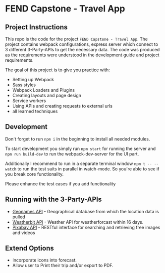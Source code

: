 # FEND Capstone - Travel App

## Project Instructions

This repo is the code for the project `FEND Capstone - Travel App`. The project
contains webpack configurations, express server which connect to 3 different
3-Party-APIs to get the necessary data. The code was produced as the
requirements were understood in the development guide and project requirements.

The goal of this project is to give you practice with:

- Setting up Webpack
- Sass styles
- Webpack Loaders and Plugins
- Creating layouts and page design
- Service workers
- Using APIs and creating requests to external urls
- all learned techniques

## Development

Don't forget to run `npm i` in the beginning to install all needed modules.

To start development you simply run `npm start` for running the server and
`npm run build-dev` to run the webpack-dev-server for the UI part.

Additionally I recommend to run in a separate terminal window `npm t -- --watch`
to run the test suits in parallel in watch-mode. So you're able to see if you
break core functionality.

Please enhance the test cases if you add functionality

## Running with the 3-Party-APIs

* [Geonames API](http://www.geonames.org/export/web-services.html) - Geographical database from which the location data is pulled
* [Weatherbit API](https://www.weatherbit.io/api) - Weather API for weatherforcast within 16 days.
* [Pixabay API](https://pixabay.com/api/docs/) - RESTful interface for searching and retrieving free images and videos

## Extend Options
* Incorporate icons into forecast.
* Allow user to Print their trip and/or export to PDF.
